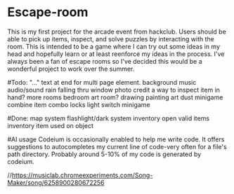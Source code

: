 # Escape-room

This is my first project for the arcade event from hackclub. Users should be able to pick up items, inspect, and solve puzzles by interacting with the room. This is intended to be a game where I can try out some ideas in my head and hopefully learn or at least reenforce my ideas in the process. I've always been a fan of escape rooms so I've decided this would be a wonderful project to work over the summer.

#Todo:
  "..." text at end for multi page element.
  background music
  audio/sound
  rain falling thru window
  photo credit
  a way to inspect item in hand?
  more rooms
    bedroom
    art room?
  drawing painting art
  dust minigame
  combine item
  combo locks
  light switch minigame

#Done:
  map system
  flashlight/dark system
  inventory
  open valid items
  inventory item used on object


#AI usage
Codeium is occasionally enabled to help me write code. It offers suggestions to autocompletes my current line of code-very often for a file's path directory. Probably around 5-10% of my code is generated by codeium.

//https://musiclab.chromeexperiments.com/Song-Maker/song/6258900280672256